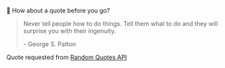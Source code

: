 📣 How about a quote before you go?

> Never tell people how to do things. Tell them what to do and they will surprise you with their ingenuity.
>
> <p>- George S. Patton</p>

Quote requested from [Random Quotes API](https://github.com/lukePeavey/quotable)
